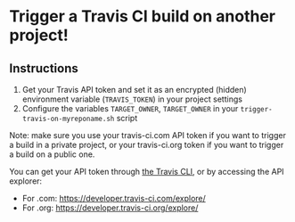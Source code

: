 # Trigger a Travis CI build on another project!

## Instructions

1. Get your Travis API token and set it as an encrypted (hidden) environment variable (`TRAVIS_TOKEN`) in your project settings
2. Configure the variables `TARGET_OWNER`, `TARGET_OWNER` in your `trigger-travis-on-myreponame.sh` script

Note: make sure you use your travis-ci.com API token if you want to trigger a build in a private project, or your travis-ci.org token if you want to trigger a build on a public one.

You can get your API token through [the Travis CLI](https://github.com/travis-ci/travis.rb), or by accessing the API explorer:

* For .com: https://developer.travis-ci.com/explore/
* For .org: https://developer.travis-ci.org/explore/
